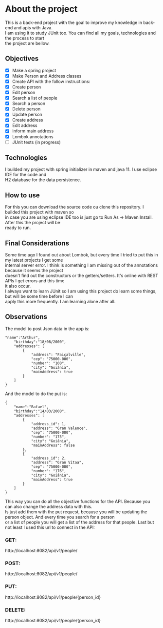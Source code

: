 # About the project
This is a back-end project with the goal to improve my knowledge in back-end and apis with Java.<br>
I am using it to study JUnit too. You can find all my goals, technologies and the process to start<br> 
the project are bellow.

## Objectives

 - [x] Make a spring project
 - [x] Make Person and Address classes
 - [x] Create API with the follow instructions:
 - [x] Create person
 - [x] Edit person
 - [x] Search a list of people
 - [x] Search a person
 - [x] Delete person
 - [x] Update person
 - [x] Create address
 - [x] Edit address
 - [x] Inform main address
 - [x] Lombok annotations
 - [ ] JUnit tests (in progress)

## Technologies

I builded my project with spring initializer in maven and java 11. I use eclipse IDE for the code and<br>
H2 database for the data persistence. 

## How to use

For this you can download the source code ou clone this repository. I builded this project with maven so<br>
in case you are using eclipse IDE too is just go to Run As -> Maven Install. After this the project will be<br>
ready to run.

## Final Considerations

Some time ago I found out about Lombok, but every time I tried to put this in my latest projects I get some<br>
internal server error. I think is something I am missing out of the annotations because it seems the project<br>
doesn't find out the constructors or the getters/setters. It's online with REST APIs I get errors and this time<br>
it also occur.<br>
I always want to learn JUnit so I am using this project do learn some things, but will be some time before I can<br>
apply this more frequently. I am learning alone after all.

## Observations

The model to post Json data in the app is:
```
"name":"Arthur",
    "birthday":"18/08/2000",
    "addresses": [
        {
            "address": "Faiçalville",
            "cep": "75000-000",
            "number": "100",
            "city": "Goiânia",
            "mainAddress": true
        }
    ]
}
```
And the model to do the put is:
```
{   
    "name":"Rafael",
    "birthday":"14/03/2000",
    "addresses": [
        {
            "address_id": 1,
            "address": "Gran Valence",
            "cep": "75000-000",
            "number": "175",
            "city": "Goiânia",
            "mainAddress": false
        },
        {
            "address_id": 2,
            "address": "Gran Vitaa",
            "cep": "75000-000",
            "number": "176",
            "city": "Goiânia",
            "mainAddress": true
        }
    ]
}
```

This way you can do all the objective functions for the API. Because you can also change the address data with this.<br>
Is just add them with the put request, because you will be updating the person object. And every time you search for a person<br>
or a list of people you will get a list of the address for that people. Last but not least I used this url to connect in the API: <br>
### GET:
http://localhost:8082/api/v1/people/
### POST:
http://localhost:8082/api/v1/people/
### PUT:
http://localhost:8082/api/v1/people/{person_id}
### DELETE:
http://localhost:8082/api/v1/people/{person_id}
